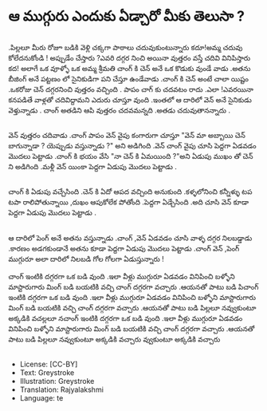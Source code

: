 # ఆ ముగ్గురు ఎందుకు ఏడ్చారో మీకు తెలుసా ?

##
.పిల్లలూ మీరు రోజూ బడికి వెళ్లి చక్కగా పాఠాలు చదువుకుంటున్నారు కదూ!అమ్మ చదువు కోలేదనుకోండి ! అప్పుడేం చేస్తారు ?ఎవరి
దగ్గర నించి అయినా వుత్తరం వస్తే చదివి వినిపిస్తారు కద! అలాగే ఒక వూళ్ళో ఒక అమ్మ శ్రీమతి చాంగ్ కి చెన్ అనే ఒక కొడుకు
వుండే వాడు .అతను బీజింగ్ అనే పట్టణం లో సైనికుడిగా పని చేస్తూ ఉండేవాడు .చాంగ్ కి చెన్ అంటే చాలా యిష్టం .ఒకరోజు చెన్ దగ్గరనించి వుత్తరం వచ్చింది . పాపం చాగ్ కు చదవటం రాదు .ఎలా !ఎవరయినా కనపడితే వాళ్లతో చదివిద్దామని ఎదురు చూస్తూ
వుంది .ఇంతలో ఆ దారిలో వెన్ అనే సైనికుడు వెళ్తున్నాడు . చాంగ్ అతడిని ఆపి వుత్తరం చదవమన్నది .అతడు చదువుతానన్నాదు .

##
వెన్ వుత్తరం చదివాడు .చాంగ్ పాపం వెన్ వైపు కంగారుగా చూస్తూ "వెన్ మా అబ్బాయి చెన్ బాగున్నాడా ? యెప్పుడు వస్తున్నాడు ?"
అని అడిగింది .వెన్ చాంగ్ వైపు చూసి పెద్దగా ఏడవడం మొదలు పెట్టాడు .చాంగ్ కి భయం వేసి "నా చెన్ కి ఏమయింది ?"అని ఏడుపు
ముఖం తో చెన్ ని అడిగింది .మళ్లీ వెన్ యింకా పెద్దగా ఏడుపు మొదలు పెట్టాడు .

##
చాంగ్ కి ఏడుపు వచ్చేసింది .చెన్ కి ఏదో ఆపద వచ్చింది అనుకుంది .కళ్ళలోనించి కన్నీళ్ళు టప టపా రాలిపోతున్నాయి ,దుఖం ఆపుకోలేక పోతోంది .పెద్దగా ఏడ్చేసింది .అది చూసి వెన్ కూడా పెద్దగా ఏడుపు మొదలు పెట్టాడు .

##
ఆ దారిలో పెంగ్ అనే అతను వస్తున్నాడు .చాంగ్ ,వెన్ ఏడవడం చూసి వాళ్ళ దగ్గర నిలబడ్డాడు .కారణం అడగకుండానే అతను కూడా
పెద్దగా ఏడుపు మొదలు పెట్టాడు .చాంగ్ వెన్ ,పెంగ్ ముగ్గురూ అలా దారిలో నిలబడి గోల గోలగా ఏడుస్తున్నారు !

చాంగ్ ఇంటికి దగ్గరగా ఒక బడి వుంది .ఇలా వీళ్లు ముగ్గురూ ఏడవడం వినిపించి బళ్ళోని మాస్టారుగారు మింగ్ బడి బయటికి వచ్చి
చాంగ్ దగ్గరగా వచ్చారు .ఆయనతో పాటు బడి పిచాంగ్ ఇంటికి దగ్గరగా ఒక బడి వుంది .ఇలా వీళ్లు ముగ్గురూ ఏడవడం వినిపించి బళ్ళోని మాస్టారుగారు మింగ్ బడి బయటికి వచ్చి
చాంగ్ దగ్గరగా వచ్చారు .ఆయనతో పాటు బడి పిల్లలూ నవ్వుకుంటూ అక్కడికి వచల్లలూ నచాంగ్ ఇంటికి దగ్గరగా ఒక బడి వుంది .ఇలా వీళ్లు ముగ్గురూ ఏడవడం వినిపించి బళ్ళోని మాస్టారుగారు మింగ్ బడి బయటికి వచ్చి
చాంగ్ దగ్గరగా వచ్చారు .ఆయనతో పాటు బడి పిల్లలూ నవ్వుకుంటూ అక్కడికి వచ్చారు వ్వుకుంటూ అక్కడికి వచ్చారు

##

##

##

##
* License: [CC-BY]
* Text: Greystroke
* Illustration: Greystroke
* Translation: Rajyalakshmi
* Language: te
